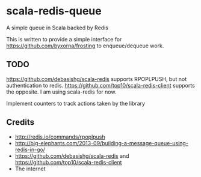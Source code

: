 scala-redis-queue
=================

A simple queue in Scala backed by Redis

This is written to provide a simple interface for https://github.com/byxorna/frosting to enqueue/dequeue work.

## TODO

 https://github.com/debasishg/scala-redis supports RPOPLPUSH, but not authentication to redis. https://github.com/top10/scala-redis-client supports the opposite. I am using scala-redis for now.

 Implement counters to track actions taken by the library

## Credits

* http://redis.io/commands/rpoplpush
* http://big-elephants.com/2013-09/building-a-message-queue-using-redis-in-go/
* https://github.com/debasishg/scala-redis and https://github.com/top10/scala-redis-client
* The internet
